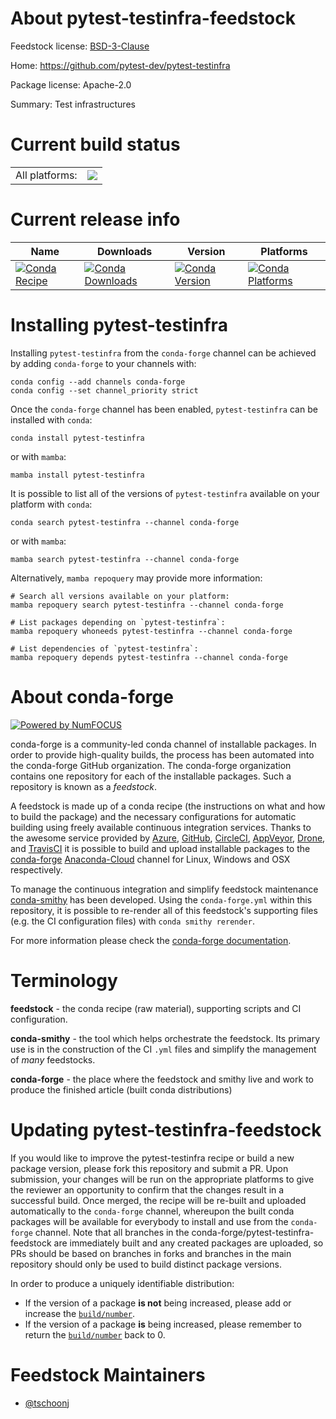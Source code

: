 About pytest-testinfra-feedstock
================================

Feedstock license: [BSD-3-Clause](https://github.com/conda-forge/pytest-testinfra-feedstock/blob/main/LICENSE.txt)

Home: https://github.com/pytest-dev/pytest-testinfra

Package license: Apache-2.0

Summary: Test infrastructures

Current build status
====================


<table><tr><td>All platforms:</td>
    <td>
      <a href="https://dev.azure.com/conda-forge/feedstock-builds/_build/latest?definitionId=11681&branchName=main">
        <img src="https://dev.azure.com/conda-forge/feedstock-builds/_apis/build/status/pytest-testinfra-feedstock?branchName=main">
      </a>
    </td>
  </tr>
</table>

Current release info
====================

| Name | Downloads | Version | Platforms |
| --- | --- | --- | --- |
| [![Conda Recipe](https://img.shields.io/badge/recipe-pytest--testinfra-green.svg)](https://anaconda.org/conda-forge/pytest-testinfra) | [![Conda Downloads](https://img.shields.io/conda/dn/conda-forge/pytest-testinfra.svg)](https://anaconda.org/conda-forge/pytest-testinfra) | [![Conda Version](https://img.shields.io/conda/vn/conda-forge/pytest-testinfra.svg)](https://anaconda.org/conda-forge/pytest-testinfra) | [![Conda Platforms](https://img.shields.io/conda/pn/conda-forge/pytest-testinfra.svg)](https://anaconda.org/conda-forge/pytest-testinfra) |

Installing pytest-testinfra
===========================

Installing `pytest-testinfra` from the `conda-forge` channel can be achieved by adding `conda-forge` to your channels with:

```
conda config --add channels conda-forge
conda config --set channel_priority strict
```

Once the `conda-forge` channel has been enabled, `pytest-testinfra` can be installed with `conda`:

```
conda install pytest-testinfra
```

or with `mamba`:

```
mamba install pytest-testinfra
```

It is possible to list all of the versions of `pytest-testinfra` available on your platform with `conda`:

```
conda search pytest-testinfra --channel conda-forge
```

or with `mamba`:

```
mamba search pytest-testinfra --channel conda-forge
```

Alternatively, `mamba repoquery` may provide more information:

```
# Search all versions available on your platform:
mamba repoquery search pytest-testinfra --channel conda-forge

# List packages depending on `pytest-testinfra`:
mamba repoquery whoneeds pytest-testinfra --channel conda-forge

# List dependencies of `pytest-testinfra`:
mamba repoquery depends pytest-testinfra --channel conda-forge
```


About conda-forge
=================

[![Powered by
NumFOCUS](https://img.shields.io/badge/powered%20by-NumFOCUS-orange.svg?style=flat&colorA=E1523D&colorB=007D8A)](https://numfocus.org)

conda-forge is a community-led conda channel of installable packages.
In order to provide high-quality builds, the process has been automated into the
conda-forge GitHub organization. The conda-forge organization contains one repository
for each of the installable packages. Such a repository is known as a *feedstock*.

A feedstock is made up of a conda recipe (the instructions on what and how to build
the package) and the necessary configurations for automatic building using freely
available continuous integration services. Thanks to the awesome service provided by
[Azure](https://azure.microsoft.com/en-us/services/devops/), [GitHub](https://github.com/),
[CircleCI](https://circleci.com/), [AppVeyor](https://www.appveyor.com/),
[Drone](https://cloud.drone.io/welcome), and [TravisCI](https://travis-ci.com/)
it is possible to build and upload installable packages to the
[conda-forge](https://anaconda.org/conda-forge) [Anaconda-Cloud](https://anaconda.org/)
channel for Linux, Windows and OSX respectively.

To manage the continuous integration and simplify feedstock maintenance
[conda-smithy](https://github.com/conda-forge/conda-smithy) has been developed.
Using the ``conda-forge.yml`` within this repository, it is possible to re-render all of
this feedstock's supporting files (e.g. the CI configuration files) with ``conda smithy rerender``.

For more information please check the [conda-forge documentation](https://conda-forge.org/docs/).

Terminology
===========

**feedstock** - the conda recipe (raw material), supporting scripts and CI configuration.

**conda-smithy** - the tool which helps orchestrate the feedstock.
                   Its primary use is in the construction of the CI ``.yml`` files
                   and simplify the management of *many* feedstocks.

**conda-forge** - the place where the feedstock and smithy live and work to
                  produce the finished article (built conda distributions)


Updating pytest-testinfra-feedstock
===================================

If you would like to improve the pytest-testinfra recipe or build a new
package version, please fork this repository and submit a PR. Upon submission,
your changes will be run on the appropriate platforms to give the reviewer an
opportunity to confirm that the changes result in a successful build. Once
merged, the recipe will be re-built and uploaded automatically to the
`conda-forge` channel, whereupon the built conda packages will be available for
everybody to install and use from the `conda-forge` channel.
Note that all branches in the conda-forge/pytest-testinfra-feedstock are
immediately built and any created packages are uploaded, so PRs should be based
on branches in forks and branches in the main repository should only be used to
build distinct package versions.

In order to produce a uniquely identifiable distribution:
 * If the version of a package **is not** being increased, please add or increase
   the [``build/number``](https://docs.conda.io/projects/conda-build/en/latest/resources/define-metadata.html#build-number-and-string).
 * If the version of a package **is** being increased, please remember to return
   the [``build/number``](https://docs.conda.io/projects/conda-build/en/latest/resources/define-metadata.html#build-number-and-string)
   back to 0.

Feedstock Maintainers
=====================

* [@tschoonj](https://github.com/tschoonj/)

